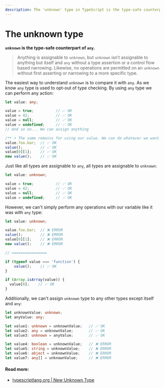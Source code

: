 ```yaml
---
description: The 'unknown' type in TypeScript is the type-safe counterpart of 'any'.
---
```


# The unknown type

**`unknown` is the type-safe counterpart of `any`.**

> Anything is assignable to `unknown`, but `unknown` isn’t assignable to anything but itself and `any` without a type assertion or a control flow based narrowing. Likewise, no operations are permitted on an `unknown` without first asserting or narrowing to a more specific type.

The easiest way to understand `unknown` is to compare it with `any`. As we know `any` type is used to opt-out of type checking. By using `any` type we can perform any action:

```typescript
let value: any;

value = true;          // ✅ OK
value = 42;            // ✅ OK
value = null;          // ✅ OK
value = undefined;     // ✅ OK
// And so on... We can assign anything

/** ⬇️ The same remains for using our value. We can do whatever we want. */
value.foo.bar;  // ✅ OK
value();        // ✅ OK
value[0][1];    // ✅ OK
new value();    // ✅ OK
```

Just like all types are assignable to `any`, all types are assignable to `unknown`:

```typescript
let value: unknown;

value = true;          // ✅ OK
value = 42;            // ✅ OK
value = null;          // ✅ OK
value = undefined;     // ✅ OK
```

However, we can't simply perform any operations with our variable like it was with `any` type:

```typescript
let value: unknown;

value.foo.bar;  // ❌ ERROR
value();        // ❌ ERROR
value[0][1];    // ❌ ERROR
new value();    // ❌ ERROR

// ================

if (typeof value === 'function') {
    value();    // ✅ OK
}

if (Array.isArray(value)) {
  value[0];    // ✅ OK
} 
```

Additionally, we can't assign `unknown` type to any other types except itself and `any`:

```typescript
let unknownValue: unknown;
let anyValue: any;

let value1: unknown = unknownValue;   // ✅ OK
let value2: any = unknownValue;       // ✅ OK
let value3: unknown = anyValue;       // ✅ OK

let value4: boolean = unknownValue;   // ❌ ERROR
let value5: string = unknownValue;    // ❌ ERROR
let value6: object = unknownValue;    // ❌ ERROR
let value7: any[] = unknownValue;     // ❌ ERROR
```



#### Read more:

* [typescriptlang.org \| New Unknown Type](https://www.typescriptlang.org/docs/handbook/release-notes/typescript-3-0.html#new-unknown-top-type)

